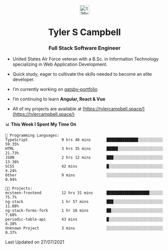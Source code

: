 <p align="center">
<a href="https://www.linkedin.com/in/t36campbell" target="blank"><img align="center" src="https://ik.imagekit.io/t36campbell/Portfolio/linkedin.png.original_m8bbGgPh6.png" alt="t36campbell" height="30" width="30" /></a>
</p>
<h1 align="center">Tyler S Campbell</h1>
<h3 align="center">Full Stack Software Engineer</h3>

* United States Air Force veteran with a B.Sc. in Information Technology specializing in Web Application Development. 

* Quick study, eager to cultivate the skills needed to become an elite developer.

* I’m currently working on [gatsby-portfolio](https://github.com/t36campbell/gatsby-portfolio)

* I’m continuing to learn **Angular, React & Vue**

* All of my projects are available at [https://tylercampbell.space/](https://tylercampbell.space/)

<!--START_SECTION:waka-->
📊 **This Week I Spent My Time On** 

```text
💬 Programming Languages: 
TypeScript               9 hrs 48 mins       ██████████████░░░░░░░░░░░   59.35% 
HTML                     3 hrs 35 mins       █████░░░░░░░░░░░░░░░░░░░░   21.73% 
JSON                     2 hrs 12 mins       ███░░░░░░░░░░░░░░░░░░░░░░   13.36% 
SCSS                     42 mins             █░░░░░░░░░░░░░░░░░░░░░░░░   4.24% 
Other                    9 mins              ░░░░░░░░░░░░░░░░░░░░░░░░░   0.94%

🐱‍💻 Projects: 
mcsteen-frontend         12 hrs 31 mins      ███████████████████░░░░░░   75.7% 
ng-stack                 1 hr 57 mins        ███░░░░░░░░░░░░░░░░░░░░░░   11.88% 
ng-stack-forms-fork      1 hr 16 mins        ██░░░░░░░░░░░░░░░░░░░░░░░   7.68% 
periodic-table-api       43 mins             █░░░░░░░░░░░░░░░░░░░░░░░░   4.38% 
Unknown Project          3 mins              ░░░░░░░░░░░░░░░░░░░░░░░░░   0.37%

```


 Last Updated on 27/07/2021
<!--END_SECTION:waka-->
